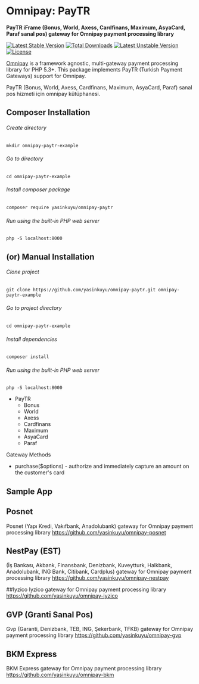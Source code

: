 # Omnipay: PayTR

**PayTR iFrame (Bonus, World, Axess, Cardfinans, Maximum, AsyaCard, Paraf sanal pos) gateway for Omnipay payment processing library**

[![Latest Stable Version](https://poser.pugx.org/yasinkuyu/omnipay-paytr/v/stable)](https://packagist.org/packages/yasinkuyu/omnipay-paytr) 
[![Total Downloads](https://poser.pugx.org/yasinkuyu/omnipay-paytr/downloads)](https://packagist.org/packages/yasinkuyu/omnipay-paytr) 
[![Latest Unstable Version](https://poser.pugx.org/yasinkuyu/omnipay-paytr/v/unstable)](https://packagist.org/packages/yasinkuyu/omnipay-paytr) 
[![License](https://poser.pugx.org/yasinkuyu/omnipay-paytr/license)](https://packagist.org/packages/yasinkuyu/omnipay-paytr)

[Omnipay](https://github.com/thephpleague/omnipay) is a framework agnostic, multi-gateway payment
processing library for PHP 5.3+. This package implements PayTR (Turkish Payment Gateways) support for Omnipay.


PayTR (Bonus, World, Axess, Cardfinans, Maximum, AsyaCard, Paraf) sanal pos hizmeti için omnipay kütüphanesi.

## Composer Installation

###### Create directory
	mkdir omnipay-paytr-example

###### Go to directory
	cd omnipay-paytr-example

###### Install composer package
	composer require yasinkuyu/omnipay-paytr

###### Run using the built-in PHP web server
	php -S localhost:8000 


## (or) Manual Installation

###### Clone project
	git clone https://github.com/yasinkuyu/omnipay-paytr.git omnipay-paytr-example

###### Go to project directory
	cd omnipay-paytr-example

###### Install dependencies
	composer install

###### Run using the built-in PHP web server
	php -S localhost:8000 

		 
* PayTR
    - Bonus
    - World
    - Axess
    - Cardfinans
    - Maximum
    - AsyaCard
    - Paraf

Gateway Methods

* purchase($options) - authorize and immediately capture an amount on the customer's card
 
 
## Sample App
     
## Posnet
Posnet (Yapı Kredi, Vakıfbank, Anadolubank) gateway for Omnipay payment processing library
https://github.com/yasinkuyu/omnipay-posnet
    
## NestPay (EST)
(İş Bankası, Akbank, Finansbank, Denizbank, Kuveytturk, Halkbank, Anadolubank, ING Bank, Citibank, Cardplus) gateway for Omnipay payment processing library
https://github.com/yasinkuyu/omnipay-nestpay

##Iyzico
Iyzico gateway for Omnipay payment processing library
https://github.com/yasinkuyu/omnipay-iyzico

## GVP (Granti Sanal Pos)
Gvp (Garanti, Denizbank, TEB, ING, Şekerbank, TFKB) gateway for Omnipay payment processing library
https://github.com/yasinkuyu/omnipay-gvp

## BKM Express
BKM Express gateway for Omnipay payment processing library
https://github.com/yasinkuyu/omnipay-bkm


